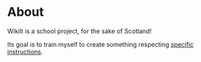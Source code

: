 # About

Wikilt is a school project, for the sake of Scotland!

Its goal is to train myself to create something respecting [specific instructions](./resources/00-original-briefing-bower).